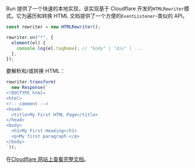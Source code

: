 Bun 提供了一个快速的本地实现，该实现基于 Cloudflare 开发的`HTMLRewriter`模式。它为遍历和转换 HTML 文档提供了一个方便的`EventListener`-类似的 API。

```ts
const rewriter = new HTMLRewriter();

rewriter.on("*", {
  element(el) {
    console.log(el.tagName); // "body" | "div" | ...
  },
});
```

要解析和/或转换 HTML：

```ts#rewriter.ts
rewriter.transform(
  new Response(`
<!DOCTYPE html>
<html>
<!-- comment -->
<head>
  <title>My First HTML Page</title>
</head>
<body>
  <h1>My First Heading</h1>
  <p>My first paragraph.</p>
</body>
`));
```

在[Cloudflare 网站上查看完整文档](https://developers.cloudflare.com/workers/runtime-apis/html-rewriter/)。
